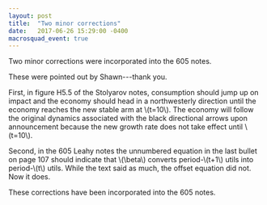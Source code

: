 ```yaml
---
layout: post
title:  "Two minor corrections"
date:   2017-06-26 15:29:00 -0400
macrosquad_event: true
---
```


Two minor corrections were incorporated into the 605 notes.

<!--more-->

These were pointed out by Shawn---thank you.

First, in figure H5.5 of the Stolyarov notes,
consumption should jump up on impact and the economy should head in a northwesterly direction until the economy reaches the new stable arm at \\(t=10\\).
The economy will follow the original dynamics associated with the black directional arrows upon announcement
because the new growth rate does not take effect until \\(t=10\\).

Second, in the 605 Leahy notes the unnumbered equation in the last bullet on page 107
should indicate that \\(\beta\\) converts period-\\(t+1\\) utils into period-\\(t\\) utils.
While the text said as much, the offset equation did not.
Now it does.

These corrections have been incorporated into the 605 notes.
